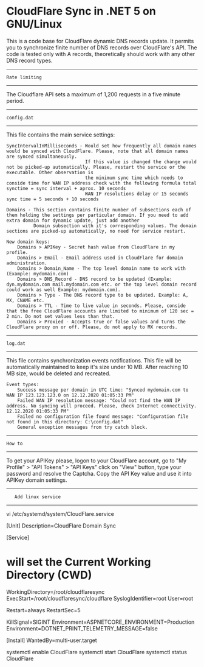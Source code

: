 # CloudFlare Sync in .NET 5 on GNU/Linux

This is a code base for CloudFlare dynamic DNS records update. It permits you to synchronize finite number of DNS records over CloudFlare's API.
The code is tested only with A records, theoretically should work with any other DNS record types.



**********************
	Rate limiting
**********************

The Cloudflare API sets a maximum of 1,200 requests in a five minute period.

**********************
	config.dat
**********************

This file contains the main service settings:
	
	SyncIntervalInMilliseconds - Would set how frequently all domain names would be synced with CloudFlare. Please, note that all domain names are synced simultaneously.
							     If this value is changed the change would not be picked-up automatically. Please, restart the service or the executable. Other observation is
								 the minimum sync time which needs to conside time for WAN IP address check with the following formula total synctime = sync interval + aprox. 10 seconds
								 WAN IP resolutions delay or 15 seconds sync time = 5 seconds + 10 seconds
	
	Domains - This section contains finite number of subsections each of them holding the settings per particular domain. If you need to add extra domain for dynamic update, just add another
		      Domain subsection with it's corresponding values. The domain sections are picked-up automatically, no need for service restart.

	New domain keys:
	    Domains > APIKey - Secret hash value from CloudFlare in my profile.
	    Domains > Email - Email address used in CloudFlare for domain administration.
		Domains > Domain_Name - The top level domain name to work with (Example: mydomain.com)
		Domains > DNS_Record - DNS record to be updated (Example: dyn.mydomain.com mail.mydomain.com etc. or the top level domain record could work as well Example: mydomain.com).
		Domains > Type - The DNS record type to be updated. Example: A, MX, CNAME etc.
		Domains > TTL - Time to live value in seconds. Please, conside that the free CloudFlare accounts are limited to minimum of 120 sec = 2 min. Do not set values less than that.
		Domains > Proxied - Accepts true or false values and turns the CloudFlare proxy on or off. Please, do not apply to MX records.

**********************
	log.dat
**********************

This file contains synchronization events notifications. This file will be automatically maintained to keep it's size under 10 MB. After reaching 10 MB size, would be deleted and recreated.

	Event types:
		Success message per domain in UTC time: "Synced mydomain.com to WAN IP 123.123.123.0 on 12.12.2020 01:05:33 PM"
		Failed WAN IP resolution message: "Could not find the WAN IP address. No syncing will proceed. Please, check Internet connectivity. 12.12.2020 01:05:33 PM"
		Failed no configuration file found message: "Configuration file not found in this directory: C:\config.dat"
		General exception messages from try catch block.

**********************
	How to
**********************

To get your APIKey please, logon to your CloudFlare account, go to "My Profile" > "API Tokens" > "API Keys" click on "View" button, type your password and resolve the Captcha. Copy the API Key
value and use it into APIKey domain settings.


******************************
       Add linux service
******************************

vi /etc/systemd/system/CloudFlare.service


[Unit]
Description=CloudFlare Domain Sync

[Service]
# will set the Current Working Directory (CWD)
WorkingDirectory=/root/cloudflaresync
ExecStart=/root/cloudflaresync/cloudflare
SyslogIdentifier=root
User=root

Restart=always
RestartSec=5

KillSignal=SIGINT
Environment=ASPNETCORE_ENVIRONMENT=Production
Environment=DOTNET_PRINT_TELEMETRY_MESSAGE=false

[Install]
WantedBy=multi-user.target

systemctl enable CloudFlare
systemctl start CloudFlare
systemctl status CloudFlare
